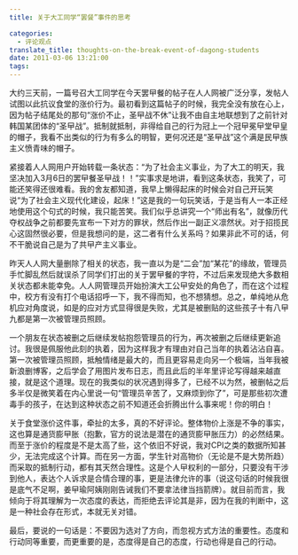 ```yaml
---
title: 关于大工同学“罢餐”事件的思考

categories:
  - 评论观点
translate_title: thoughts-on-the-break-event-of-dagong-students
date: 2011-03-06 13:21:00
tags:
---
```


大约三天前，一篇号召大工同学在今天罢曱餐的帖子在人人网被广泛分享，发帖人试图以此抗议食堂的涨价行为。最初看到这篇帖子的时候，我完全没有放在心上，因为帖子结尾处的那句“涨价不止，圣曱战不休”让我不由自主地联想到了之前针对韩国某团体的“圣曱战”。抵制就抵制，非得给自己的行为冠上一个冠曱冕曱堂曱皇的帽子，我看不出类似的行为有多么的明智，更何况还是“圣曱战”这个满是民曱族主义愤青味的帽子。

紧接着人人网用户开始转载一条状态：“为了社会主义事业，为了大工的明天，我坚决加入3月6日的罢曱餐圣曱战！！”实事求是地讲，看到这条状态，我笑了，可能还笑得还很难看。我的舍友都知道，我早上懒得起床的时候会对自己开玩笑说“为了社会主义现代化建设，起床！”这是我的一句玩笑话，于是当有人一本正经地使用这个句式的时候，我只能苦笑。我们似乎总讲究一个“师出有名”，就像历代夺权战争之前都要先宣布一下对方的罪状，然后作出一副正义凛然状。对于招揽民心这固然很必要，但是我想问的是，这二者有什么关系吗？如果非此不可的话，何不干脆说自己是为了共曱产主义事业。

昨天人人网大量删除了相关的状态，我一直以为是“二会”加“某花”的缘故，管理员手忙脚乱然后就误杀了同学们打出的关于罢曱餐的字符，不过后来发现绝大多数相关状态都未能幸免。人人网管理员开始扮演大工公曱安处的角色了，而在这个过程中，校方有没有打个电话招呼一下，我不得而知，也不想猜想。总之，单纯地从危机应对角度说，如是的应对方式显得很是失败，尤其是被删贴的这些孩子十有八曱九都是第一次被管理员照顾。

一个朋友在状态被删之后继续发帖抱怨管理员的行为，再次被删之后继续更新追讨。我很是佩服他此刻的执着，因为这样我才有理由对自己当年的执着沾沾自喜。第一次被管理员照顾，抵触情绪是最大的，而且更容易走向另一个极端，当年我被新浪删博客，之后学会了用图片发布日志，而且此后的半年里评论写得越来越直接，就是这个道理。现在的我类似的状况遇到得多了，已经不以为然，被删帖之后多半仅是微笑着在内心里说一句“管理员辛苦了，又麻烦到你了”，可是那些初次遭毒手的孩子，在达到这种状态之前不知道还会折腾出什么事来呢！你的明白！

关于食堂涨价这件事，牵扯的太多，真的不好评论。整体物价上涨是不争的事实，这也算是通货膨曱胀（抱歉，官方的说法是潜在的通货膨曱胀压力）的必然结果。而至于涨价的程度是不是太高了些，这个依旧不好说，我对CPI之类的数据所知甚少，无法完成这个计算。而在另一方面，学生针对高物价（无论是不是大势所趋）而采取的抵制行动，都有其天然合理性。这是个人曱权利的一部分，只要没有干涉到他人，表达个人诉求是合情合理的事，更是法律允许的事（说这句话的时候我很是底气不足啊，姜曱瑜阿姨刚刚告诫我们不要拿法律当挡箭牌）。就目前而言，我倾向于将其理解为一次态度的表达，而拒绝去评论其是非，因为在我的判断中，这是一种社会存在形式，本就无关对错。

最后，要说的一句话是：不要因为选对了方向，而忽视方式方法的重要性。态度和行动同等重要，而更重要的是，态度得是自己的态度，行动也得是自己的行动。